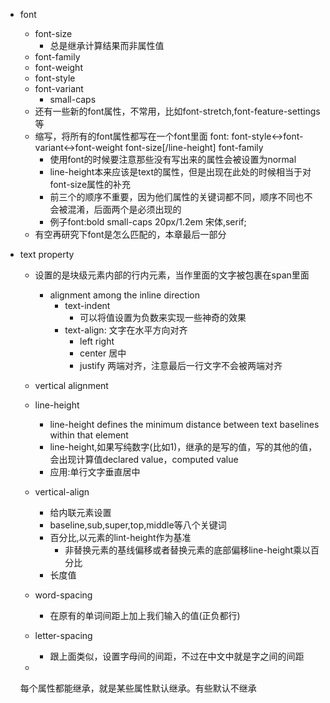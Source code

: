 
* font
  * font-size
    * 总是继承计算结果而非属性值
  * font-family
  * font-weight
  * font-style
  * font-variant
    * small-caps
  * 还有一些新的font属性，不常用，比如font-stretch,font-feature-settings等
  * 缩写，将所有的font属性都写在一个font里面
    font: font-style<->font-variant<->font-weight font-size[/line-height] font-family
    * 使用font的时候要注意那些没有写出来的属性会被设置为normal
    * line-height本来应该是text的属性，但是出现在此处的时候相当于对font-size属性的补充
    * 前三个的顺序不重要，因为他们属性的关键词都不同，顺序不同也不会被混淆，后面两个是必须出现的
    * 例子font:bold small-caps 20px/1.2em 宋体,serif;
  * 有空再研究下font是怎么匹配的，本章最后一部分


* text property
  * 设置的是块级元素内部的行内元素，当作里面的文字被包裹在span里面
    * alignment among the inline direction
      * text-indent
        * 可以将值设置为负数来实现一些神奇的效果
      * text-align:
        文字在水平方向对齐
        * left right
        * center 居中
        * justify 两端对齐，注意最后一行文字不会被两端对齐

  * vertical alignment
  * line-height
    * line-height defines the minimum distance between text baselines within that element
    * line-height,如果写纯数字(比如1)，继承的是写的值，写的其他的值，会出现计算值declared 
    value，computed value
    * 应用:单行文字垂直居中

  * vertical-align
    * 给内联元素设置
    * baseline,sub,super,top,middle等八个关键词
    * 百分比,以元素的lint-height作为基准
      * 非替换元素的基线偏移或者替换元素的底部偏移line-height乘以百分比
    * 长度值
  
  * word-spacing
    * 在原有的单词间距上加上我们输入的值(正负都行)
  * letter-spacing
    * 跟上面类似，设置字母间的间距，不过在中文中就是字之间的间距

  * 
   每个属性都能继承，就是某些属性默认继承。有些默认不继承







